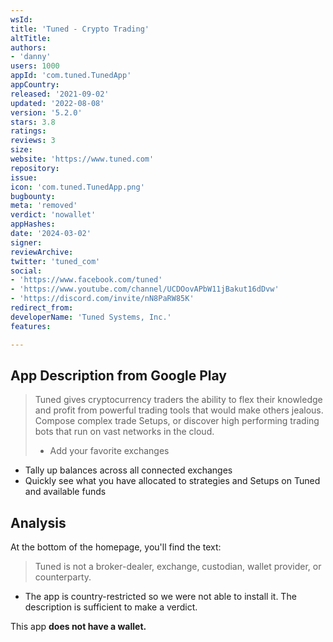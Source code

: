```yaml
---
wsId: 
title: 'Tuned - Crypto Trading'
altTitle: 
authors:
- 'danny'
users: 1000
appId: 'com.tuned.TunedApp'
appCountry: 
released: '2021-09-02'
updated: '2022-08-08'
version: '5.2.0'
stars: 3.8
ratings: 
reviews: 3
size: 
website: 'https://www.tuned.com'
repository: 
issue: 
icon: 'com.tuned.TunedApp.png'
bugbounty: 
meta: 'removed'
verdict: 'nowallet'
appHashes: 
date: '2024-03-02'
signer: 
reviewArchive: 
twitter: 'tuned_com'
social:
- 'https://www.facebook.com/tuned'
- 'https://www.youtube.com/channel/UCDOovAPbW11jBakut16dDvw'
- 'https://discord.com/invite/nN8PaRW85K'
redirect_from: 
developerName: 'Tuned Systems, Inc.'
features: 

---
```


## App Description from Google Play 

> Tuned gives cryptocurrency traders the ability to flex their knowledge and profit from powerful trading tools that would make others jealous. Compose complex trade Setups, or discover high performing trading bots that run on vast networks in the cloud.
>
>- Add your favorite exchanges
- Tally up balances across all connected exchanges
- Quickly see what you have allocated to strategies and Setups on Tuned and available funds

## Analysis 

At the bottom of the homepage, you'll find the text: 

> Tuned is not a broker-dealer, exchange, custodian, wallet provider, or counterparty.

- The app is country-restricted so we were not able to install it. The description is sufficient to make a verdict.

This app **does not have a wallet.** 

